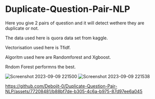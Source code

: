 # Duplicate-Question-Pair-NLP


Here you give 2 pairs of question and it will detect wethere they are duplicate or not.

The data used here is quora data set from kaggle.


Vectorisation used here is Tfidf.

Algoritm used here are Randomforest and Xgboost.

Rndom Forest performns the best.


![Screenshot 2023-09-09 221500](https://github.com/Debojit-0/Duplicate-Question-Pair-NLP/assets/77208481/73335beb-4ada-469f-bd7f-3ab63ae70d95)
![Screenshot 2023-09-09 221538](https://github.com/Debojit-0/Duplicate-Question-Pair-NLP/assets/77208481/ddd797a0-a8c9-4485-a548-dffa5b9468ae)


https://github.com/Debojit-0/Duplicate-Question-Pair-NLP/assets/77208481/b88bf7de-b305-4c6a-b975-87d97ee6a045

